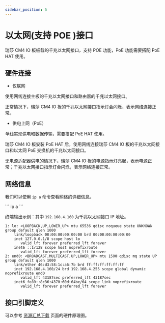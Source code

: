 ```yaml
---
sidebar_position: 5
---
```


# 以太网(支持 POE )接口

瑞莎 CM4 IO 板板载的千兆以太网接口，支持 POE 功能，PoE 功能需要搭配 PoE HAT 使用。

## 硬件连接

- 仅联网

使用网线连接主板的千兆以太网接口和路由器的千兆以太网接口。

正常情况下，瑞莎 CM4 IO 板的千兆以太网接口指示灯会闪烁，表示网络连接正常。

- 供电上网（PoE）

单线实现供电和数据传输，需要搭配 PoE HAT 使用。

瑞莎 CM4 IO 板安装 PoE HAT 后，使用网线连接瑞莎 CM4 IO 板的千兆以太网接口和以太网 PoE 交换机的千兆以太网接口。

无电源适配器供电的情况下，瑞莎 CM4 IO 板的电源指示灯亮起，表示电源正常；千兆以太网接口指示灯会闪烁，表示网络连接正常。

## 网络信息

我们可以使用 `ip a` 命令查看网络的详细信息。

<NewCodeBlock tip="radxa@device$" type="device">
```
ip a
```
</NewCodeBlock>

终端输出示例：其中 `192.168.4.160` 为千兆以太网接口 IP 地址。

```
1: lo: <LOOPBACK,UP,LOWER_UP> mtu 65536 qdisc noqueue state UNKNOWN group default qlen 1000
    link/loopback 00:00:00:00:00:00 brd 00:00:00:00:00:00
    inet 127.0.0.1/8 scope host lo
       valid_lft forever preferred_lft forever
    inet6 ::1/128 scope host noprefixroute
       valid_lft forever preferred_lft forever
2: end0: <BROADCAST,MULTICAST,UP,LOWER_UP> mtu 1500 qdisc mq state UP group default qlen 1000
    link/ether 46:d3:58:1c:a6:7b brd ff:ff:ff:ff:ff:ff
    inet 192.168.4.160/24 brd 192.168.4.255 scope global dynamic noprefixroute end0
       valid_lft 43187sec preferred_lft 43187sec
    inet6 fe80::8c36:4370:60d:64be/64 scope link noprefixroute
       valid_lft forever preferred_lft forever
```

## 接口引脚定义

可以参考 [资源汇总下载](../download.md) 页面的硬件原理图。
